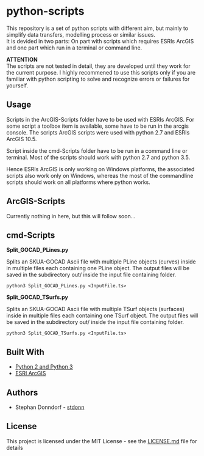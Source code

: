 # python-scripts

This repository is a set of python scripts with different aim, but mainly to simplify data transfers, modelling process or similar issues.  
It is devided in two parts: On part with scripts which requires ESRIs ArcGIS and one part which run in a terminal or command line.

**ATTENTION**  
The scripts are not tested in detail, they are developed until they work for the current purpose. I highly recommened to use this scripts only if you are familiar with python scripting to solve and recognize errors or failures for yourself.

## Usage

Scripts in the ArcGIS-Scripts folder have to be used with ESRIs ArcGIS. For some script a toolbox item is available, some have to be run in the arcgis console. The scripts ArcGIS scripts were used with python 2.7 and ESRIs ArcGIS 10.5. 

Script inside the cmd-Scripts folder have to be run in a command line or terminal. Most of the scripts should work with python 2.7 and python 3.5.

Hence ESRIs ArcGIS is only working on Windows platforms, the associated scripts also work only on Windows, whereas the most of the commandline scripts should work on all platforms where python works.

## ArcGIS-Scripts

Currently nothing in here, but this will follow soon...

## cmd-Scripts

**Split_GOCAD_PLines.py**

Splits an SKUA-GOCAD Ascii file with multiple PLine objects (curves) inside in multiple files each containing one PLine object. The output files will be saved in the subdirectory out/ inside the input file containing folder.

```
python3 Split_GOCAD_PLines.py <InputFile.ts>
``` 

**Split_GOCAD_TSurfs.py**

Splits an SKUA-GOCAD Ascii file with multiple TSurf objects (surfaces) inside in multiple files each containing one TSurf object. The output files will be saved in the subdirectory out/ inside the input file containing folder.

```
python3 Split_GOCAD_TSurfs.py <InputFile.ts>
``` 

## Built With

* [Python 2 and Python 3](http://www.python.org/)
* [ESRI ArcGIS](https://www.esri.com/)

## Authors

* Stephan Donndorf - [stdonn](https://github.com/stdonn)

## License

This project is licensed under the MIT License - see the [LICENSE.md](LICENSE.md) file for details
